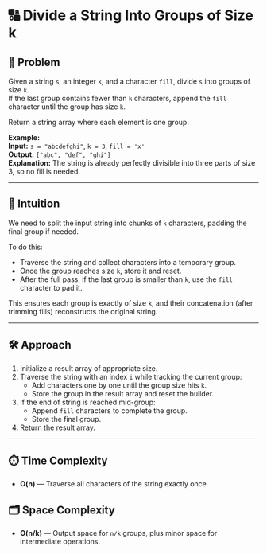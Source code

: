 # 🔠 Divide a String Into Groups of Size k

## 🧩 Problem  
Given a string `s`, an integer `k`, and a character `fill`, divide `s` into groups of size `k`.  
If the last group contains fewer than `k` characters, append the `fill` character until the group has size `k`.

Return a string array where each element is one group.

**Example:**  
**Input:** `s = "abcdefghi"`, `k = 3`, `fill = 'x'`  
**Output:** `["abc", "def", "ghi"]`  
**Explanation:** The string is already perfectly divisible into three parts of size 3, so no fill is needed.

---

## 🧠 Intuition  
We need to split the input string into chunks of `k` characters, padding the final group if needed.

To do this:
- Traverse the string and collect characters into a temporary group.
- Once the group reaches size `k`, store it and reset.
- After the full pass, if the last group is smaller than `k`, use the `fill` character to pad it.

This ensures each group is exactly of size `k`, and their concatenation (after trimming fills) reconstructs the original string.

---

## 🛠️ Approach  
1. Initialize a result array of appropriate size.
2. Traverse the string with an index `i` while tracking the current group:
   - Add characters one by one until the group size hits `k`.
   - Store the group in the result array and reset the builder.
3. If the end of string is reached mid-group:
   - Append `fill` characters to complete the group.
   - Store the final group.
4. Return the result array.

---

## ⏱️ Time Complexity  
- **O(n)** — Traverse all characters of the string exactly once.

## 🗂️ Space Complexity  
- **O(n/k)** — Output space for `n/k` groups, plus minor space for intermediate operations.

